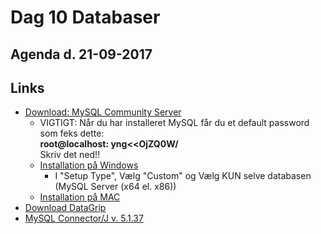 # Dag 10 Databaser
## Agenda d. 21-09-2017


## Links
* [Download: MySQL Community Server](https://dev.mysql.com/downloads/mysql/)
  * VIGTIGT: Når du har installeret MySQL får du et default password som feks dette:     
   **root@localhost: yng<<OjZQ0W/**      
   Skriv det ned!!
   * [Installation på Windows](https://www.youtube.com/watch?v=LnOnzNQnJMU)
     * I "Setup Type", Vælg "Custom" og Vælg KUN selve databasen (MySQL Server (x64 el. x86))
   * [Installation på MAC](https://www.youtube.com/watch?v=1C6ljG6FzNI)
* [Download DataGrip](https://www.jetbrains.com/datagrip/download/)
* [MySQL Connector/J v. 5.1.37](https://github.com/dat17v1/2_10_databaser/raw/master/jdbc_driver/mysql-connector-java-5.1.37-bin.jar)
